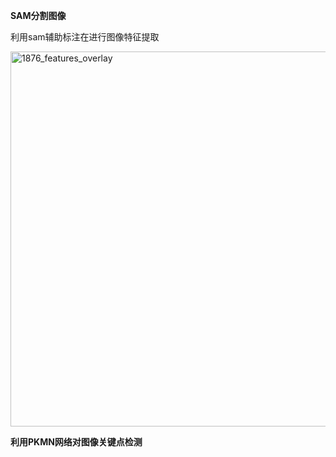 **SAM分割图像**

利用sam辅助标注在进行图像特征提取

<img width="3000" height="600" alt="1876_features_overlay" src="https://github.com/user-attachments/assets/6ef7ad87-d427-407f-bc4f-d51d7cc58675" />


**利用PKMN网络对图像关键点检测**





